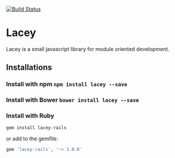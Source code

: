 [![Build Status](https://travis-ci.org/alexzicat/lacey.svg?branch=master)](https://travis-ci.org/alexzicat/lacey)

# Lacey
Lacey is a small javascript library for module oriented development.

## Installations
### Install with npm `npm install lacey --save`
### Install with Bower `bower install lacey --save`

### Install with Ruby
    gem install lacey-rails

or add to the gemfile:
```ruby
gem 'lacey-rails', '~> 1.0.0'
```

